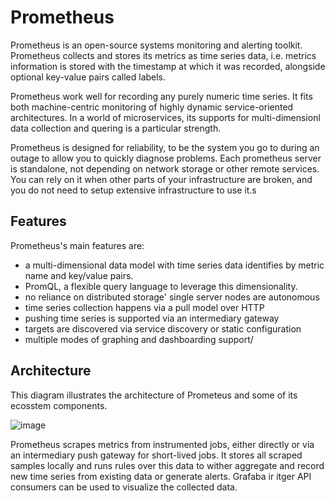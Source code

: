 # Prometheus

Prometheus is an open-source systems monitoring and alerting toolkit. Prometheus collects and stores its metrics as time series data, i.e. metrics information is stored with the timestamp at which it was recorded, alongside optional key-value pairs called labels.

Prometheus work well for recording any purely numeric time series. It fits both machine-centric monitoring of highly dynamic service-oriented architectures. In a world of microservices, its supports for multi-dimensionl data collection and quering is a particular strength.

Prometheus is designed for reliability, to be the system you go to during an outage to allow you to quickly diagnose problems. Each prometheus server is standalone, not depending on network storage or other remote services. You can rely on it when other parts of your infrastructure are broken, and you do not need to setup extensive infrastructure to use it.s

## Features

Prometheus's main features are:

- a multi-dimensional data model with time series data identifies by metric name and key/value pairs.
- PromQL, a flexible query language to leverage this dimensionality.
- no reliance on distributed storage' single server nodes are autonomous
- time series collection happens via a pull model over HTTP
- pushing time series is supported via an intermediary gateway
- targets are discovered via service discovery or static configuration
- multiple modes of graphing and dashboarding support/

## Architecture

This diagram illustrates the architecture of Prometeus and some of its ecosstem components.

![image](https://github.com/rlaisqls/TIL/assets/81006587/42f0f8a0-f205-4814-b475-728dc28e1132)

Prometheus scrapes metrics from instrumented jobs, either directly or via an intermediary push gateway for short-lived jobs. It stores all scraped samples locally and runs rules over this data to wither aggregate and record new time series from existing data or generate alerts. Grafaba ir itger API consumers can be used to visualize the collected data.

